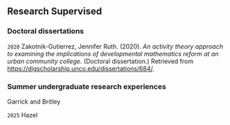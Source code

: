 ## Research Supervised

### Doctoral dissertations

`2020`
Zakotnik-Gutierrez, Jennifer Ruth. (2020). *An activity theory approach to examining the implications of developmental mathematics reform at an urban community college.* (Doctoral dissertation.) Retrieved from <https://digscholarship.unco.edu/dissertations/684/>.

### Summer undergraduate research experiences

Garrick and Britley

`2025`
Hazel